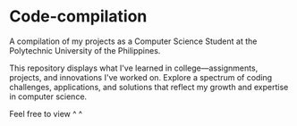 # Code-compilation
A compilation of my projects as a Computer Science Student at the Polytechnic University of the Philippines. 

This repository displays what I've learned in college—assignments, projects, and innovations I've worked on.
Explore a spectrum of coding challenges, applications, and solutions 
that reflect my growth and expertise in computer science.

Feel free to view ^ ^ 
